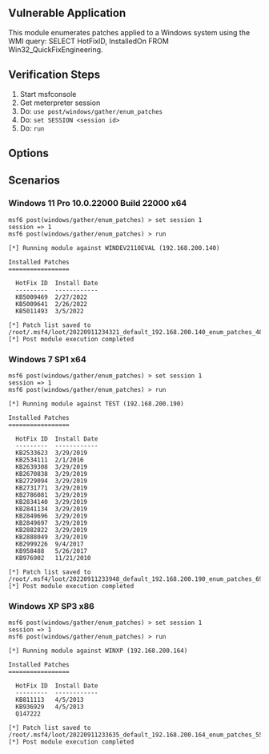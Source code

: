 ## Vulnerable Application

This module enumerates patches applied to a Windows system using the
WMI query: SELECT HotFixID, InstalledOn FROM Win32_QuickFixEngineering.


## Verification Steps

1. Start msfconsole
2. Get meterpreter session
3. Do: `use post/windows/gather/enum_patches`
4. Do: `set SESSION <session id>`
5. Do: `run`

## Options


## Scenarios

### Windows 11 Pro 10.0.22000 Build 22000 x64

```
msf6 post(windows/gather/enum_patches) > set session 1
session => 1
msf6 post(windows/gather/enum_patches) > run

[*] Running module against WINDEV2110EVAL (192.168.200.140)

Installed Patches
=================

  HotFix ID  Install Date
  ---------  ------------
  KB5009469  2/27/2022
  KB5009641  2/26/2022
  KB5011493  3/5/2022

[*] Patch list saved to /root/.msf4/loot/20220911234321_default_192.168.200.140_enum_patches_485106.txt
[*] Post module execution completed
```

### Windows 7 SP1 x64

```
msf6 post(windows/gather/enum_patches) > set session 1
session => 1
msf6 post(windows/gather/enum_patches) > run

[*] Running module against TEST (192.168.200.190)

Installed Patches
=================

  HotFix ID  Install Date
  ---------  ------------
  KB2533623  3/29/2019
  KB2534111  2/1/2016
  KB2639308  3/29/2019
  KB2670838  3/29/2019
  KB2729094  3/29/2019
  KB2731771  3/29/2019
  KB2786081  3/29/2019
  KB2834140  3/29/2019
  KB2841134  3/29/2019
  KB2849696  3/29/2019
  KB2849697  3/29/2019
  KB2882822  3/29/2019
  KB2888049  3/29/2019
  KB2999226  9/4/2017
  KB958488   5/26/2017
  KB976902   11/21/2010

[*] Patch list saved to /root/.msf4/loot/20220911233948_default_192.168.200.190_enum_patches_697182.txt
[*] Post module execution completed
```

### Windows XP SP3 x86

```
msf6 post(windows/gather/enum_patches) > set session 1
session => 1
msf6 post(windows/gather/enum_patches) > run

[*] Running module against WINXP (192.168.200.164)

Installed Patches
=================

  HotFix ID  Install Date
  ---------  ------------
  KB811113   4/5/2013
  KB936929   4/5/2013
  Q147222

[*] Patch list saved to /root/.msf4/loot/20220911233635_default_192.168.200.164_enum_patches_552914.txt
[*] Post module execution completed
```
